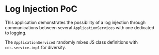 # Log Injection PoC

This application demonstrates the possibility of a log injection through communications between several `ApplicationService`s with one dedicated to logging.

The `ApplicationService`s randomly mixes JS class definitions with `cds.service.impl` for diversity.
